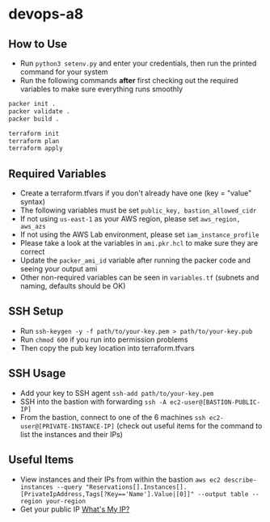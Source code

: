 # devops-a8

## How to Use  

- Run `python3 setenv.py` and enter your credentials, then run the printed command for your system
- Run the following commands **after** first checking out the required variables to make sure everything runs smoothly

```bash
packer init .
packer validate .
packer build .
```

```bash
terraform init
terraform plan
terraform apply
```

## Required Variables
- Create a terraform.tfvars if you don't already have one (key = "value" syntax)
- The following variables must be set `public_key, bastion_allowed_cidr`
- If not using `us-east-1` as your AWS region, please set `aws_region, aws_azs`
- If not using the AWS Lab environment, please set `iam_instance_profile`
- Please take a look at the variables in `ami.pkr.hcl` to make sure they are correct
- Update the `packer_ami_id` variable after running the packer code and seeing your output ami
- Other non-required variables can be seen in `variables.tf` (subnets and naming, defaults should be OK)

## SSH Setup
- Run `ssh-keygen -y -f path/to/your-key.pem > path/to/your-key.pub`
- Run `chmod 600` if you run into permission problems
- Then copy the pub key location into terraform.tfvars

## SSH Usage
- Add your key to SSH agent `ssh-add path/to/your-key.pem`
- SSH into the bastion with forwarding `ssh -A ec2-user@[BASTION-PUBLIC-IP]`
- From the bastion, connect to one of the 6 machines `ssh ec2-user@[PRIVATE-INSTANCE-IP]` (check out useful items for the command to list the instances and their IPs)

## Useful Items

- View instances and their IPs from within the bastion `aws ec2 describe-instances --query "Reservations[].Instances[].[PrivateIpAddress,Tags[?Key=='Name'].Value|[0]]" --output table --region your-region`
- Get your public IP <a href="https://www.whatsmyip.org/">What's My IP?</a>
